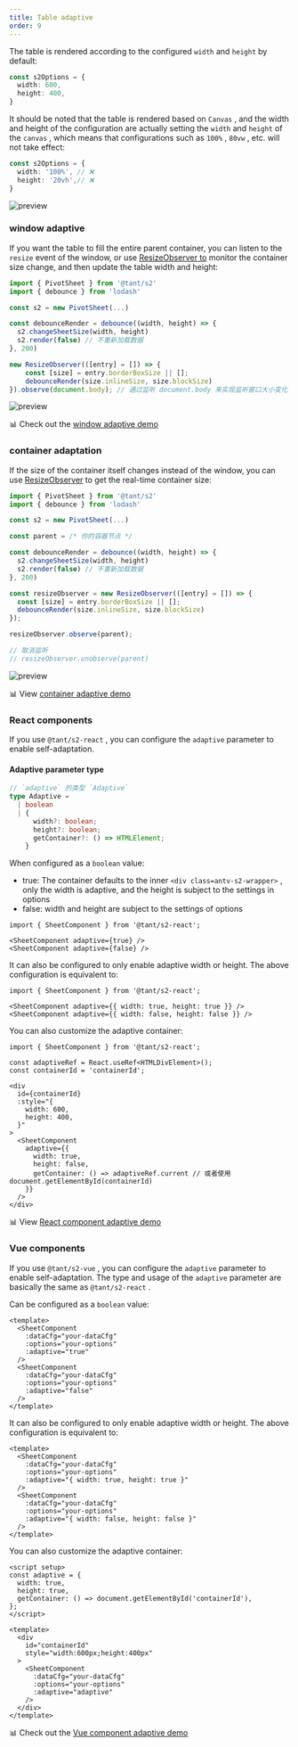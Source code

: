 ```yaml
---
title: Table adaptive
order: 9
---
```


The table is rendered according to the configured `width` and `height` by default:

```ts
const s2Options = {
  width: 600,
  height: 400,
}
```

It should be noted that the table is rendered based on `Canvas` , and the width and height of the configuration are actually setting the `width` and `height` of the `canvas` , which means that configurations such as `100%` , `80vw` , etc. will not take effect:

```ts
const s2Options = {
  width: '100%', // ❌
  height: '20vh',// ❌
}
```

![preview](https://gw.alipayobjects.com/zos/antfincdn/WmM9%24SLfu/2396a53f-8946-497a-9e68-fd89f01077ff.png)

### window adaptive

If you want the table to fill the entire parent container, you can listen to the `resize` event of the window, or use [ResizeObserver to](https://developer.mozilla.org/zh-CN/docs/Web/API/ResizeObserver) monitor the container size change, and then update the table width and height:

```ts
import { PivotSheet } from '@tant/s2'
import { debounce } from 'lodash'

const s2 = new PivotSheet(...)

const debounceRender = debounce((width, height) => {
  s2.changeSheetSize(width, height)
  s2.render(false) // 不重新加载数据
}, 200)

new ResizeObserver(([entry] = []) => {
    const [size] = entry.borderBoxSize || [];
    debounceRender(size.inlineSize, size.blockSize)
}).observe(document.body); // 通过监听 document.body 来实现监听窗口大小变化
```

![preview](https://gw.alipayobjects.com/zos/antfincdn/8kmgXX%267U/Kapture%2525202021-11-23%252520at%25252017.59.16.gif)

​📊 Check out the [window adaptive demo](/examples/layout/adaptive#window-adaptation)

### container adaptation

If the size of the container itself changes instead of the window, you can use [ResizeObserver](https://developer.mozilla.org/zh-CN/docs/Web/API/ResizeObserver) to get the real-time container size:

```ts
import { PivotSheet } from '@tant/s2'
import { debounce } from 'lodash'

const s2 = new PivotSheet(...)

const parent = /* 你的容器节点 */

const debounceRender = debounce((width, height) => {
  s2.changeSheetSize(width, height)
  s2.render(false) // 不重新加载数据
}, 200)

const resizeObserver = new ResizeObserver(([entry] = []) => {
  const [size] = entry.borderBoxSize || [];
  debounceRender(size.inlineSize, size.blockSize)
});

resizeObserver.observe(parent);

// 取消监听
// resizeObserver.unobserve(parent)
```

![preview](https://gw.alipayobjects.com/zos/antfincdn/IFNNjZ862/Kapture%2525202021-11-23%252520at%25252019.07.37.gif)

​📊 View [container adaptive demo](/examples/layout/adaptive#container-adaptation)

### React components

If you use `@tant/s2-react` , you can configure the `adaptive` parameter to enable self-adaptation.

#### Adaptive parameter type

```ts
// `adaptive` 的类型 `Adaptive`
type Adaptive =
  | boolean
  | {
      width?: boolean;
      height?: boolean;
      getContainer?: () => HTMLElement;
    }
```

When configured as a `boolean` value:

* true: The container defaults to the inner `<div class=antv-s2-wrapper>` , only the width is adaptive, and the height is subject to the settings in options
* false: width and height are subject to the settings of options

```tsx
import { SheetComponent } from '@tant/s2-react';

<SheetComponent adaptive={true} />
<SheetComponent adaptive={false} />
```

It can also be configured to only enable adaptive width or height. The above configuration is equivalent to:

```tsx
import { SheetComponent } from '@tant/s2-react';

<SheetComponent adaptive={{ width: true, height: true }} />
<SheetComponent adaptive={{ width: false, height: false }} />
```

You can also customize the adaptive container:

```tsx
import { SheetComponent } from '@tant/s2-react';

const adaptiveRef = React.useRef<HTMLDivElement>();
const containerId = 'containerId';

<div
  id={containerId}
  :style="{
    width: 600,
    height: 400,
  }"
>
  <SheetComponent
    adaptive={{
      width: true,
      height: false,
      getContainer: () => adaptiveRef.current // 或者使用 document.getElementById(containerId)
    }}
  />
</div>
```

​📊 View [React component adaptive demo](/examples/layout/adaptive#react-adaptive)

### Vue components

If you use `@tant/s2-vue` , you can configure the `adaptive` parameter to enable self-adaptation. The type and usage of the `adaptive` parameter are basically the same as `@tant/s2-react` .

Can be configured as a `boolean` value:

```tsx
<template>
  <SheetComponent
    :dataCfg="your-dataCfg"
    :options="your-options"
    :adaptive="true"
  />
  <SheetComponent
    :dataCfg="your-dataCfg"
    :options="your-options"
    :adaptive="false"
  />
</template>
```

It can also be configured to only enable adaptive width or height. The above configuration is equivalent to:

```tsx
<template>
  <SheetComponent
    :dataCfg="your-dataCfg"
    :options="your-options"
    :adaptive="{ width: true, height: true }"
  />
  <SheetComponent
    :dataCfg="your-dataCfg"
    :options="your-options"
    :adaptive="{ width: false, height: false }"
  />
</template>
```

You can also customize the adaptive container:

```tsx
<script setup>
const adaptive = {
  width: true,
  height: true,
  getContainer: () => document.getElementById('containerId'),
};
</script>

<template>
  <div
    id="containerId"
    style="width:600px;height:400px"
  >
    <SheetComponent
      :dataCfg="your-dataCfg"
      :options="your-options"
      :adaptive="adaptive"
    />
  </div>
</template>
```

​📊 Check out the [Vue component adaptive demo](https://codesandbox.io/s/vue-adaptive-demo-4pptyy?file=/src/App.vue)
